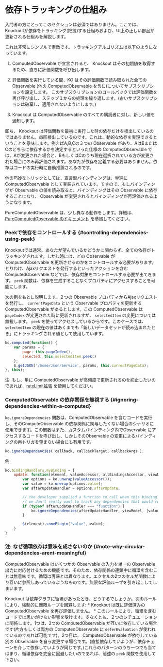 
# 依存トラッキングの仕組み

入門者の方にとってこのセクションは必須ではありません。ここでは、Knockoutが依存をトラッキング(把握)する仕組みおよび、UI上の正しい部品が更新される仕組みを解説します。

これは非常にシンプルで素敵です。トラッキングアルゴリズムは以下のようになっています。

1. ComputedObservable が宣言されると、 Knockout はその初期値を取得するため、直ちに評価関数を呼び出します。

2. 評価関数を実行している間、KO はその評価関数で読み取られた全ての Observable  (他の ComputedObservable を含む)についてサブスクリプションを設定します。
このサブスクリプションのコールバックでは評価関数を再び呼び出し、ステップ１からの処理を繰り返します。(古いサブスクリプションは破棄し、適用されないようにします。)

3. Knockout は ComputedObservable のすべての購読者に対し、新しい値を通知します。

即ち、 Knockout は評価関数を最初に実行した時の依存だけを検出しているのではありません。毎回検出しているのです。これは、動的な依存を実現できるということを意味します。例えばA,B,Cの３つの Observable があり、AはBまたはCのどちらに依存するかを決定するといった仕様の ComputedObservable では、Aが変更された場合と、BもしくはCのうち現在選択されている方が変更された場合にのみ再評価されます。あなたが依存を定義する必要はありません。依存はコードの実行時に自動推論されるのです。

他の巧妙なトリックとしては、宣言型バインディングは、単純に ComputedObservable として実装されています。ですので、もしバインディングが Observable の値を読み取ると、バインディングはその Observable に依存することになり、 Observable が変更されるとバインディングが再評価されるようになります。

PureComputedObservable は、少し異なる動作をします。詳細は、[PureComputedObservable のドキュメント](./computed-pure) を参照してください。

### Peekで依存をコントロールする {#controlling-dependencies-using-peek}

Knockoutでは通常、あなたが望んでいるかどうかに関わらず、全ての依存がトラッキングされます。しかし時には、どの Observable が ComputedObservable を更新させるのかをコントロールする必要があります。とりわけ、Ajaxリクエストを発行するといったアクションを含む ComputedObservable などでは、依存対象をコントロールする必要が出てきます。 `peek` 関数は、依存を生成することなくプロパティにアクセスすることを可能にします。

次の例をもとに説明します。２つの Observable プロパティからAjaxリクエストを発行し、 `currentPageData` という Observable プロパティを更新する ComputedObservable があるとします。この ComputedObservable は `pageIndex` が変更された時に更新されますが、 `selectedItem` の変更については無視します。 `peek` を使ってアクセスしているからです。このケースでは、 `selectedItem` の現在の値はあくまでも「新しいデータセットが読み込まれたとき」にトラッキングされる値として使用しています。

```javascript
ko.computed(function() {
    var params = {
        page: this.pageIndex(),
        selected: this.selectedItem.peek()
    };
    $.getJSON('/Some/Json/Service', params, this.currentPageData);
}, this);
```

注: もし、単に ComputedObservable が高頻度で更新されるのを抑止したいのであれば、[rateLimit拡張](./rateLimit-observable) を使用してください。

### ComputedObservable の依存関係を無視する {#ignoring-dependencies-within-a-computed}

`ko.ignoreDependencies` 関数は、ComputedObservable を含むコードを実行し、そのComputeObservable の依存関係に関与したくない場合のシナリオに使用できます。この関数はまた、カスタムバインディング内でObservable にアクセスするコードを呼び出し、しかしそのObservable の変更によるバインディングの再トリガを望まない場合にも有用です。

```javascript
ko.ignoreDependencies( callback, callbackTarget, callbackArgs );
```

例:

```javascript
ko.bindingHandlers.myBinding = {
    update: function(element, valueAccessor, allBindingsAccessor, viewModel, bindingContext) {
        var options = ko.unwrap(valueAccessor());
        var value = ko.unwrap(options.value);
        var afterUpdateHandler = options.afterUpdate;

        // the developer supplied a function to call when this binding updates, but
        // we don't really want to track any dependencies that would re-trigger this binding
        if (typeof afterUpdateHandler === "function") {
            ko.ignoreDependencies(afterUpdateHandler, viewModel, [value, color]);
        }

        $(element).somePlugin("value", value);
    }
}
```

### 注: なぜ循環依存は意味を成さないのか {#note-why-circular-dependencies-arent-meaningful}

ComputedObservable はいくつかの Observable の入力を単一の Observable 出力に対応付けるための機能です。そのため、依存関係の連鎖中に循環を含むことは無意味です。循環は再帰とは異なります。エクセルの2つのセルが関数により互いに参照しあっているようなものです。無限な評価ループを引き起こしてしまいます。

Knockout は依存グラフに循環があったとき、どうするでしょうか。次のルールにより、強制的に無限ループを回避します: * Knockout は既に評価済みの ComputedObservable を再び評価しません。 * このルールにより、循環を含むコードでは思いがけない影響を受けます。少なくとも、２つのシチュエーションに関係します。1つは、2つの ComputedObservable が互いに依存している場合です(片方もしくは両方の ComputedObservable に `deferEvaluation` が使われているのであれば可能です)。2つ目は、 ComputedObservable が依存している別の Observable を自ら変更する場合です。(直接依存していようが、依存チェーンを介して依存していようが同じです。)これらのパターンのうち一つでも当てはまり、循環依存を完全に回避したいのであれば、前述の `peek` 関数を使用して下さい。
